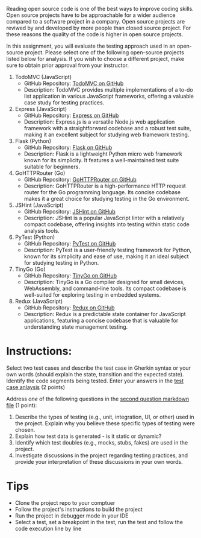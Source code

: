Reading open source code is one of the best ways to improve coding skills. Open source projects have to be approachable for a wider audience compared to a software project in a company. Open source projects are reviwed by and developed by more people than closed source project. For these reasons the quality of the code is higher in open source projects. 

In this assignment, you will evaluate the testing approach used in an open-source project. Please select one of the following open-source projects listed below for analysis. If you wish to choose a different project, make sure to obtain prior approval from your instructor.

1.  TodoMVC (JavaScript)
    -   GitHub Repository: [TodoMVC on GitHub](https://github.com/tastejs/todomvc)
    -   Description: TodoMVC provides multiple implementations of a to-do list application in various JavaScript frameworks, offering a valuable case study for testing practices.
2.  Express (JavaScript)
    -   GitHub Repository: [Express on GitHub](https://github.com/expressjs/express)
    -   Description: Express.js is a versatile Node.js web application framework with a straightforward codebase and a robust test suite, making it an excellent subject for studying web framework testing.
3.  Flask (Python)
    -   GitHub Repository: [Flask on GitHub](https://github.com/pallets/flask)
    -   Description: Flask is a lightweight Python micro web framework known for its simplicity. It features a well-maintained test suite suitable for beginners.
4.  GoHTTPRouter (Go)
    -   GitHub Repository: [GoHTTPRouter on GitHub](https://github.com/julienschmidt/httprouter)
    -   Description: GoHTTPRouter is a high-performance HTTP request router for the Go programming language. Its concise codebase makes it a great choice for studying testing in the Go environment.
5.  JSHint (JavaScript)
    -   GitHub Repository: [JSHint on GitHub](https://github.com/jshint/jshint)
    -   Description: JSHint is a popular JavaScript linter with a relatively compact codebase, offering insights into testing within static code analysis tools.
6.  PyTest (Python)
    -   GitHub Repository: [PyTest on GitHub](https://github.com/pytest-dev/pytest)
    -   Description: PyTest is a user-friendly testing framework for Python, known for its simplicity and ease of use, making it an ideal subject for studying testing in Python.
7.  TinyGo (Go)
    -   GitHub Repository: [TinyGo on GitHub](https://github.com/tinygo-org/tinygo)
    -   Description: TinyGo is a Go compiler designed for small devices, WebAssembly, and command-line tools. Its compact codebase is well-suited for exploring testing in embedded systems.
8.  Redux (JavaScript)
    -   GitHub Repository: [Redux on GitHub](https://github.com/reduxjs/redux)
    -   Description: Redux is a predictable state container for JavaScript applications, featuring a concise codebase that is valuable for understanding state management testing.

# Instructions:

Select two test cases and describe the test case in Gherkin syntax or your own words (should explain the state, transition and the expected state). Identify the code segments being tested. Enter your answers in the [test case anlaysis](Test-case-analysis.md)
 (2 points)

Address *one* of the following questions in the [second question markdown file](Second-question.md) (1 point):

1.  Describe the types of testing (e.g., unit, integration, UI, or other) used in the project. Explain why you believe these specific types of testing were chosen.
2.  Explain how test data is generated - is it static or dynamic?
3.  Identify which test doubles (e.g., mocks, stubs, fakes) are used in the project.
4.  Investigate discussions in the project regarding testing practices, and provide your interpretation of these discussions in your own words.

# Tips

* Clone the project repo to your comptuer
* Follow the project's instructions to build the project
* Run the project in debugger mode in your IDE
* Select a test, set a breakpoint in the test, run the test and follow the code execution line by line